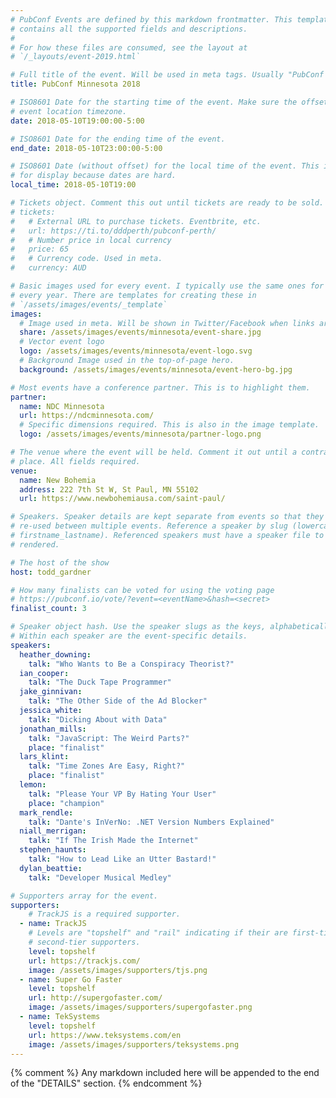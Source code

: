 ```yaml
---
# PubConf Events are defined by this markdown frontmatter. This template
# contains all the supported fields and descriptions.
#
# For how these files are consumed, see the layout at
# `/_layouts/event-2019.html`

# Full title of the event. Will be used in meta tags. Usually "PubConf City Year"
title: PubConf Minnesota 2018

# ISO8601 Date for the starting time of the event. Make sure the offset is in the
# event location timezone.
date: 2018-05-10T19:00:00-5:00

# ISO8601 Date for the ending time of the event.
end_date: 2018-05-10T23:00:00-5:00

# ISO8601 Date (without offset) for the local time of the event. This is used
# for display because dates are hard.
local_time: 2018-05-10T19:00

# Tickets object. Comment this out until tickets are ready to be sold.
# tickets:
#   # External URL to purchase tickets. Eventbrite, etc.
#   url: https://ti.to/dddperth/pubconf-perth/
#   # Number price in local currency
#   price: 65
#   # Currency code. Used in meta.
#   currency: AUD

# Basic images used for every event. I typically use the same ones for a location
# every year. There are templates for creating these in
# `/assets/images/events/_template`
images:
  # Image used in meta. Will be shown in Twitter/Facebook when links are shared.
  share: /assets/images/events/minnesota/event-share.jpg
  # Vector event logo
  logo: /assets/images/events/minnesota/event-logo.svg
  # Background Image used in the top-of-page hero.
  background: /assets/images/events/minnesota/event-hero-bg.jpg

# Most events have a conference partner. This is to highlight them.
partner:
  name: NDC Minnesota
  url: https://ndcminnesota.com/
  # Specific dimensions required. This is also in the image template.
  logo: /assets/images/events/minnesota/partner-logo.png

# The venue where the event will be held. Comment it out until a contract is in
# place. All fields required.
venue:
  name: New Bohemia
  address: 222 7th St W, St Paul, MN 55102
  url: https://www.newbohemiausa.com/saint-paul/

# Speakers. Speaker details are kept separate from events so that they can be
# re-used between multiple events. Reference a speaker by slug (lowercase,
# firstname_lastname). Referenced speakers must have a speaker file to be
# rendered.

# The host of the show
host: todd_gardner

# How many finalists can be voted for using the voting page
# https://pubconf.io/vote/?event=<eventName>&hash=<secret>
finalist_count: 3

# Speaker object hash. Use the speaker slugs as the keys, alphabetically listed.
# Within each speaker are the event-specific details.
speakers:
  heather_downing:
    talk: "Who Wants to Be a Conspiracy Theorist?"
  ian_cooper:
    talk: "The Duck Tape Programmer"
  jake_ginnivan:
    talk: "The Other Side of the Ad Blocker"
  jessica_white:
    talk: "Dicking About with Data"
  jonathan_mills:
    talk: "JavaScript: The Weird Parts?"
    place: "finalist"
  lars_klint:
    talk: "Time Zones Are Easy, Right?"
    place: "finalist"
  lemon:
    talk: "Please Your VP By Hating Your User"
    place: "champion"
  mark_rendle:
    talk: "Dante's InVerNo: .NET Version Numbers Explained"
  niall_merrigan:
    talk: "If The Irish Made the Internet"
  stephen_haunts:
    talk: "How to Lead Like an Utter Bastard!"
  dylan_beattie:
    talk: "Developer Musical Medley"

# Supporters array for the event.
supporters:
    # TrackJS is a required supporter.
  - name: TrackJS
    # Levels are "topshelf" and "rail" indicating if their are first-tier or
    # second-tier supporters.
    level: topshelf
    url: https://trackjs.com/
    image: /assets/images/supporters/tjs.png
  - name: Super Go Faster
    level: topshelf
    url: http://supergofaster.com/
    image: /assets/images/supporters/supergofaster.png
  - name: TekSystems
    level: topshelf
    url: https://www.teksystems.com/en
    image: /assets/images/supporters/teksystems.png
---
```


{% comment %}
Any markdown included here will be appended to the end of the "DETAILS" section.
{% endcomment %}

